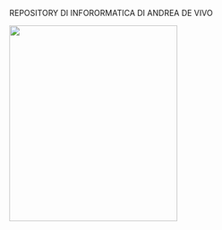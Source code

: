 REPOSITORY DI INFORORMATICA DI ANDREA DE VIVO

<img src = https://pythonlife.in/images/pythonlogo.png    width = "300"   height = "350" > 
